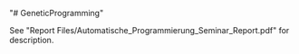 "# GeneticProgramming" 

See "Report Files/Automatische_Programmierung_Seminar_Report.pdf" for description.
